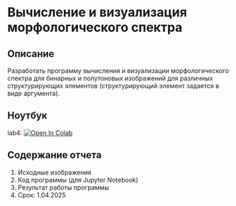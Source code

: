 #  Вычисление и визуализация морфологического спектра

## Описание

Разработать программу вычисления и визуализации морфологического спектра для бинарных и полутоновых изображений для различных структурирующих элементов (структурирующий элемент задается в виде аргумента).

## Ноутбук
lab4: [![Open In Colab](https://colab.research.google.com/assets/colab-badge.svg)](https://colab.research.google.com/github/TemaBlag/BSU/blob/main/image_processing/lab4/lab4.ipynb)

## Содержание отчета

1. Исходные изображения
2. Код программы (для Jupyter Notebook)
3. Результат работы программы
4. Срок: 1.04.2025
